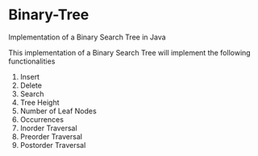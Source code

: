 # Binary-Tree
Implementation of a Binary Search Tree in Java

This implementation of a Binary Search Tree will implement the following functionalities
1. Insert
2. Delete
3. Search
4. Tree Height
5. Number of Leaf Nodes
6. Occurrences
7. Inorder Traversal
8. Preorder Traversal
9. Postorder Traversal
